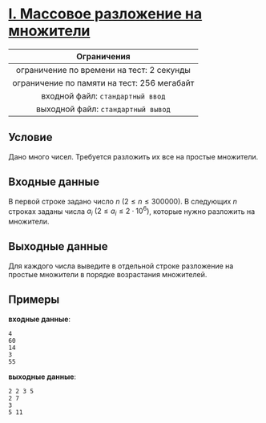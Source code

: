 # [I. Массовое разложение на множители](I.java)

| Ограничения                                 |
|:-------------------------------------------:|
| ограничение по времени на тест: 2 секунды   |
| ограничение по памяти на тест: 256 мегабайт |
| входной файл: `стандартный ввод`            |
| выходной файл: `стандартный вывод`          |

## Условие

Дано много чисел. Требуется разложить их все на простые множители.

## Входные данные

В первой строке задано число $n$ $(2 \leqslant n \leqslant 300000)$. В следующих $n$ строках заданы числа $a_i$ $(2 \leqslant a_i \leqslant 2 \cdot 10^6)$, которые нужно разложить на множители.

## Выходные данные

Для каждого числа выведите в отдельной строке разложение на простые множители в порядке возрастания множителей.

## Примеры

**входные данные**:

```text
4
60
14
3
55
```

**выходные данные**:

```text
2 2 3 5 
2 7 
3 
5 11
```
